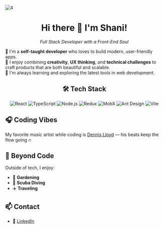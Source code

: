 ![‏‏4](https://user-images.githubusercontent.com/42889059/108994124-12611b00-76a4-11eb-8f19-550da3ac1416.JPG)

<h1 align="center">Hi there 👋 I'm Shani!</h1>
<p align="center"><i>Full Stack Developer with a Front-End Soul</i></p>


🌟 I'm a **self-taught developer** who loves to build modern, user-friendly apps.  
🌟 I enjoy combining **creativity**, **UX thinking**, and **technical challenges** to craft products that are both beautiful and scalable.  
🌟 I'm always learning and exploring the latest tools in web development.


<div align="center">

## 🛠️ Tech Stack
![React](https://img.shields.io/badge/-React-61DAFB?logo=react&logoColor=black)
![TypeScript](https://img.shields.io/badge/-TypeScript-3178C6?logo=typescript&logoColor=white)
![Node.js](https://img.shields.io/badge/-Node.js-339933?logo=node.js&logoColor=white)
![Redux](https://img.shields.io/badge/-Redux-764ABC?logo=redux&logoColor=white)
![MobX](https://img.shields.io/badge/-MobX-EF4822?logo=mobx&logoColor=white)
![Ant Design](https://img.shields.io/badge/-AntDesign-0170FE?logo=ant-design&logoColor=white)
![Vite](https://img.shields.io/badge/-Vite-646CFF?logo=vite&logoColor=white)
</div>



## 🎧 Coding Vibes

My favorite music artist while coding is [Dennis Lloyd](https://www.youtube.com/watch?v=ehiNCZSvGzk&list=PLdSSw3KzMjEb5cSHJeHP5zUCLDMzFo9UJ&ab_channel=DennisLloydVEVO) — his beats keep the flow going 🔥


## 🌿 Beyond Code

Outside of tech, I enjoy:
- 🌱 **Gardening** 
- 🌊 **Scuba Diving** 
- ✈️ **Traveling**


## 📫 Contact
- 💼 [LinkedIn]([https://linkedin.com/in/your-profile](https://www.linkedin.com/in/shanip27/))
